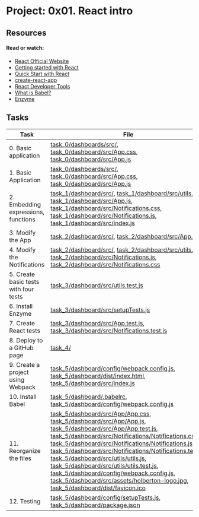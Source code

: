 # Project: 0x01. React intro

## Resources

#### Read or watch:

* [React Official Website](https://intranet.alxswe.com/rltoken/gTvHLsLFztlLKOsHVG2wFw)
* [Getting started with React](https://intranet.alxswe.com/rltoken/sIVpPWBHBHRzp9cFX946_g)
* [Quick Start with React ](https://intranet.alxswe.com/rltoken/S9hYxNyohGDvkfQb_DgO6Q)
* [create-react-app](https://intranet.alxswe.com/rltoken/XRP9_jP0G0vQODINFymubQ)
* [React Developer Tools](https://intranet.alxswe.com/rltoken/-no3Szs-PJQ_P_urpa4FSQ)
* [What is Babel?](https://intranet.alxswe.com/rltoken/FOdRx4EZKIpoMEny-jxMXQ)
* [Enzyme](https://intranet.alxswe.com/rltoken/AlilVwpyEpGwPOK40d5dXw)
## Tasks

| Task | File |
| ---- | ---- |
| 0. Basic application | [task_0/dashboards/src/](./task_0/dashboards/src/), [task_0/dashboard/src/App.css](./task_0/dashboard/src/App.css), [task_0/dashboard/src/App.js](./task_0/dashboard/src/App.js) |
| 1. Basic Application | [task_0/dashboards/src/](./task_0/dashboards/src/), [task_0/dashboard/src/App.css](./task_0/dashboard/src/App.css), [task_0/dashboard/src/App.js](./task_0/dashboard/src/App.js) |
| 2. Embedding expressions, functions | [task_1/dashboard/src/](./task_1/dashboard/src/), [task_1/dashboard/src/utils.js](./task_1/dashboard/src/utils.js), [task_1/dashboard/src/App.js](./task_1/dashboard/src/App.js), [task_1/dashboard/src/Notifications.css](./task_1/dashboard/src/Notifications.css), [task_1/dashboard/src/Notifications.js](./task_1/dashboard/src/Notifications.js), [task_1/dashboard/src/index.js](./task_1/dashboard/src/index.js) |
| 3. Modify the App | [task_2/dashboard/src/](./task_2/dashboard/src/), [task_2/dashboard/src/App.js](./task_2/dashboard/src/App.js) |
| 4. Modify the Notifications | [task_2/dashboard/src/](./task_2/dashboard/src/), [task_2/dashboard/src/utils.js](./task_2/dashboard/src/utils.js), [task_2/dashboard/src/Notifications.js](./task_2/dashboard/src/Notifications.js), [task_2/dashboard/src/Notifications.css](./task_2/dashboard/src/Notifications.css) |
| 5. Create basic tests with four tests | [task_3/dashboard/src/utils.test.js](./task_3/dashboard/src/utils.test.js) |
| 6. Install Enzyme | [task_3/dashboard/src/setupTests.js](./task_3/dashboard/src/setupTests.js) |
| 7. Create React tests | [task_3/dashboard/src/App.test.js](./task_3/dashboard/src/App.test.js), [task_3/dashboard/src/Notifications.test.js](./task_3/dashboard/src/Notifications.test.js) |
| 8. Deploy to a GitHub page | [task_4/](./task_4/) |
| 9. Create a project using Webpack | [task_5/dashboard/config/webpack.config.js](./task_5/dashboard/config/webpack.config.js), [task_5/dashboard/dist/index.html](./task_5/dashboard/dist/index.html), [task_5/dashboard/src/index.js](./task_5/dashboard/src/index.js) |
| 10. Install Babel | [task_5/dashboard/.babelrc](./task_5/dashboard/.babelrc), [task_5/dashboard/config/webpack.config.js](./task_5/dashboard/config/webpack.config.js) |
| 11. Reorganize the files | [task_5/dashboard/src/App/App.css](./task_5/dashboard/src/App/App.css), [task_5/dashboard/src/App/App.js](./task_5/dashboard/src/App/App.js), [task_5/dashboard/src/App/App.test.js](./task_5/dashboard/src/App/App.test.js), [task_5/dashboard/src/Notifications/Notifications.css](./task_5/dashboard/src/Notifications/Notifications.css), [task_5/dashboard/src/Notifications/Notifications.js](./task_5/dashboard/src/Notifications/Notifications.js), [task_5/dashboard/src/Notifications/Notifications.test.js](./task_5/dashboard/src/Notifications/Notifications.test.js), [task_5/dashboard/src/utils/utils.js](./task_5/dashboard/src/utils/utils.js), [task_5/dashboard/src/utils/utils.test.js](./task_5/dashboard/src/utils/utils.test.js), [task_5/dashboard/config/webpack.config.js](./task_5/dashboard/config/webpack.config.js), [task_5/dashboard/src/assets/holberton-logo.jpg](./task_5/dashboard/src/assets/holberton-logo.jpg), [task_5/dashboard/dist/favicon.ico](./task_5/dashboard/dist/favicon.ico) |
| 12. Testing | [task_5/dashboard/config/setupTests.js](./task_5/dashboard/config/setupTests.js), [task_5/dashboard/package.json](./task_5/dashboard/package.json) |
